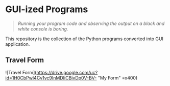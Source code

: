 # GUI-ized Programs
> _Running your program code and observing the output on a black and white console is boring._

This repository is the collection of the Python programs converted into GUI application.



## Travel Form

![Travel Form](https://drive.google.com/uc?id=1H0CbPwI4Cv1vc9InMDIiCBivDp0V-BV-  "My Form" =x400)
